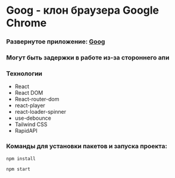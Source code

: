 # Goog - клон браузера Google Chrome
### Развернутое приложение: <a href="https://mygoog.netlify.app/search" target="_blank">Goog</a>
### Могут быть задержки в работе из-за стороннего апи
### Технологии
- React
- React DOM
- React-router-dom
- react-player
- react-loader-spinner
- use-debounce
- Tailwind CSS
- RapidAPI

### Команды для установки пакетов и запуска проекта:
```
npm install
```
```
npm start
```
